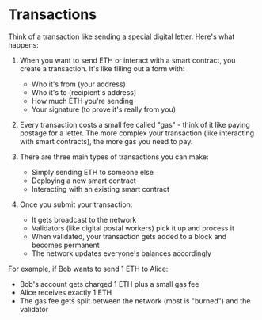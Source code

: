 # Transactions

Think of a transaction like sending a special digital letter. Here's what happens:

1. When you want to send ETH or interact with a smart contract, you create a transaction. It's like filling out a form with:
   - Who it's from (your address)
   - Who it's to (recipient's address)
   - How much ETH you're sending
   - Your signature (to prove it's really from you)

2. Every transaction costs a small fee called "gas" - think of it like paying postage for a letter. The more complex your transaction (like interacting with smart contracts), the more gas you need to pay.

3. There are three main types of transactions you can make:
   - Simply sending ETH to someone else
   - Deploying a new smart contract
   - Interacting with an existing smart contract

4. Once you submit your transaction:
   - It gets broadcast to the network
   - Validators (like digital postal workers) pick it up and process it
   - When validated, your transaction gets added to a block and becomes permanent
   - The network updates everyone's balances accordingly

For example, if Bob wants to send 1 ETH to Alice:
- Bob's account gets charged 1 ETH plus a small gas fee
- Alice receives exactly 1 ETH
- The gas fee gets split between the network (most is "burned") and the validator

